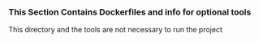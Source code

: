 ### This Section Contains Dockerfiles and info for optional tools

This directory and the tools are not necessary to run the project
